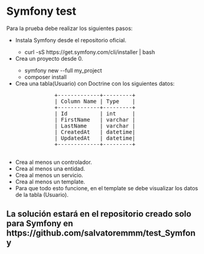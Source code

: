     
<h1>Symfony test</h1>

Para la prueba debe realizar los siguientes pasos:
<ul>
    <li>Instala Symfony desde el repositorio oficial.</li>
    <ul><li>curl -sS https://get.symfony.com/cli/installer | bash</li></ul>
    <li>Crea un proyecto desde 0. </li>
        <ul><li> symfony new --full my_project</li>
            <li> composer install</li>
        </ul>
    <li>Crea una tabla(Usuario) con Doctrine con los siguientes datos:
            <pre>
            +-------------+---------+
            | Column Name | Type    |
            +-------------+---------+
            | Id          | int     |
            | FirstName   | varchar |
            | LastName    | varchar |
            | CreatedAt   | datetime|
            | UpdatedAt   | datetime|
            +-------------+---------+
        </pre></li>
    <li>Crea al menos un controlador.</li>
    <li>Crea al menos una entidad.</li>
    <li>Crea al menos un servicio.</li>
    <li>Crea al menos un template.</li>
   <li>Para que todo esto funcione, en el template se debe visualizar los datos de la tabla (Usuario).</li>
</ul>    
<h2>
    La solución estará en el repositorio creado solo para Symfony en https://github.com/salvatoremmm/test_Symfony
</h2>
